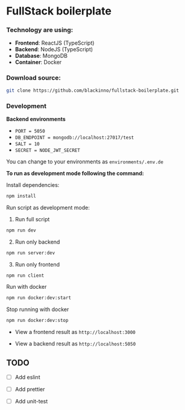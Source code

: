 # FullStack boilerplate

### Technology are using:

- **Frontend**: ReactJS (TypeScript)
- **Backend**: NodeJS (TypeScript)
- **Database**: MongoDB
- **Container**: Docker

### Download source:

```sh
git clone https://github.com/blackinno/fullstack-boilerplate.git
```

### Development

**Backend environments**

- `PORT = 5050`
- `DB_ENDPOINT = mongodb://localhost:27017/test`
- `SALT = 10`
- `SECRET = NODE_JWT_SECRET`

You can change to your environments as `environments/.env.de`

**To run as development mode following the command:**

Install dependencies:

```sh
npm install
```

Run script as development mode:

1. Run full script

```sh
npm run dev
```

2. Run only backend

```sh
npm run server:dev
```

3. Run only frontend

```sh
npm run client
```

Run with docker

```sh
npm run docker:dev:start
```

Stop running with docker

```sh
npm run docker:dev:stop
```

- View a frontend result as `http://localhost:3000`

- View a backend result as `http://localhost:5050`

## TODO

- [ ] Add eslint

- [ ] Add prettier

- [ ] Add unit-test
